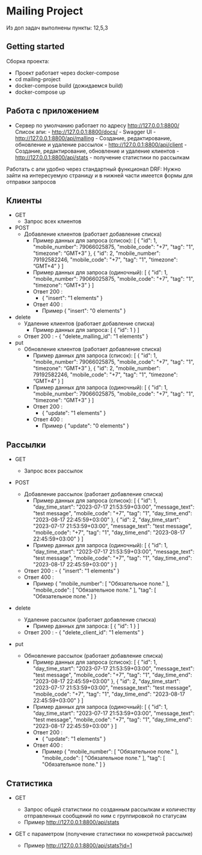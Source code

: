 # Mailing Project

Из доп задач выполнены пункты: 12,5,3


## Getting started

Сборка проекта:
 - Проект работает через docker-compose
 - cd mailing-project
 - docker-compose build (дожидаемся build)
 - docker-compose up


## Работа с приложением

 - Сервер по умолчанию работает по адресу http://127.0.0.1:8800/
	Список апи:
		- http://127.0.0.1:8800/docs/ - Swagger UI 
		- http://127.0.0.1:8800/api/malling - Создание, редактирование, обновление и удаление рассылок
		- http://127.0.0.1:8800/api/client - Создание, редактирование, обновление и удаление клиентов
		- http://127.0.0.1:8800/api/stats - получение статистики по рассылкам

Работать с апи удобно через стандартный функционал DRF:
	Нужно зайти на интересуемую страницу и в нижней части имеется формы для отправки запросов

## Клиенты

 - GET
 	- Запрос всех клиентов
 - POST
 	- Добавление клиентов (работает добавление списка)
 		- Пример данных для запроса (список):
 				[
					{
						"id": 1,
						"mobile_number": 79066025875,
						"mobile_code": "+7",
						"tag": "1",
						"timezone": “GMT+3”
					},
					{
						"id": 2,
						"mobile_number": 79192582246,
						"mobile_code": "+7",
						"tag": "1",
						"timezone": “GMT+4”
					}
				]
		- Пример данных для запроса (одиночный):
 				[
					{
						"id": 1,
						"mobile_number": 79066025875,
						"mobile_code": "+7",
						"tag": "1",
						"timezone": “GMT+3”
					}
				]
		- Ответ 200 :
			- {
					"insert": "1 elements"
				}
		- Ответ 400 :
			- Пример {
						"insert": "0 elements"
					}
  - delete
 	- Удаление клиентов (работает добавление списка)
 		- Пример данных для запроса:
 				[
					{
						"id": 1
					}
				]
	- Ответ 200 :
			- {
					"delete_malling_id": "1 elements"
				}		
  - put
 	- Обновление клиентов (работает добавление списка)
 		- Пример данных для запроса (список):
 				[
					{
						"id": 1,
						"mobile_number": 79066025875,
						"mobile_code": "+7",
						"tag": "1",
						"timezone": “GMT+3”
					},
					{
						"id": 2,
						"mobile_number": 79192582246,
						"mobile_code": "+7",
						"tag": "1",
						"timezone": “GMT+4”
					}
				]
		- Пример данных для запроса (одиночный):
 				[
					{
						"id": 1,
						"mobile_number": 79066025875,
						"mobile_code": "+7",
						"tag": "1",
						"timezone": “GMT+3”
					}
				]
		- Ответ 200 :
			- {
					"update": "1 elements"
				}
		- Ответ 400 :
			- Пример {
						"update": "0 elements"
					}
## Рассылки
  - GET
 	- Запрос всех рассылок
 - POST
 	- Добавление рассылок (работает добавление списка)
 		- Пример данных для запроса (список):
 				[
					{
						"id": 1,
						"day_time_start": "2023-07-17 21:53:59+03:00",
						"message_text": "test message",
						"mobile_code": "+7",
						"tag": "1",
						"day_time_end": "2023-08-17 22:45:59+03:00"
					},
					{
						"id": 2,
						"day_time_start": "2023-07-17 21:53:59+03:00",
						"message_text": "test message",
						"mobile_code": "+7",
						"tag": "1",
						"day_time_end": "2023-08-17 22:45:59+03:00"
					}
				]
		- Пример данных для запроса (одиночный):
 				[
					{
						"id": 1,
						"day_time_start": "2023-07-17 21:53:59+03:00",
						"message_text": "test message",
						"mobile_code": "+7",
						"tag": "1",
						"day_time_end": "2023-08-17 22:45:59+03:00"
					}
				]
	- Ответ 200 :
			- {
					"insert": "1 elements"
				}
	- Ответ 400 :
		- Пример {
				"mobile_number": [
					"Обязательное поле."
				],
				"mobile_code": [
					"Обязательное поле."
				],
				"tag": [
					"Обязательное поле."
				]
			}
  - delete
 	- Удаление рассылок (работает добавление списка)
 		- Пример данных для запроса:
 				[
					{
						"id": 1
					}
				]
	- Ответ 200 :
			- {
					"delete_client_id": "1 elements"
				}
		
  - put
 	- Обновление рассылок (работает добавление списка)
 		- Пример данных для запроса (список):
 				[
					{
						"id": 1,
						"day_time_start": "2023-07-17 21:53:59+03:00",
						"message_text": "test message",
						"mobile_code": "+7",
						"tag": "1",
						"day_time_end": "2023-08-17 22:45:59+03:00"
					},
					{
						"id": 2,
						"day_time_start": "2023-07-17 21:53:59+03:00",
						"message_text": "test message",
						"mobile_code": "+7",
						"tag": "1",
						"day_time_end": "2023-08-17 22:45:59+03:00"
					}
				]
		- Пример данных для запроса (одиночный):
 				[
					{
						"id": 1,
						"day_time_start": "2023-07-17 21:53:59+03:00",
						"message_text": "test message",
						"mobile_code": "+7",
						"tag": "1",
						"day_time_end": "2023-08-17 22:45:59+03:00"
					}
				]
		- Ответ 200 :
			- {
					"update": "1 elements"
				}
		- Ответ 400 :
			- Пример {
					"mobile_number": [
						"Обязательное поле."
					],
					"mobile_code": [
						"Обязательное поле."
					],
					"tag": [
						"Обязательное поле."
					]
				}

## Статистика

  - GET
 	- Запрос общей статистики по созданным рассылкам и количеству отправленных сообщений по ним с группировкой по статусам
 	- Пример http://127.0.0.1:8800/api/stats
 
  - GET c параметром (получение статистики по конкретной рассылке)
	- Пример http://127.0.0.1:8800/api/stats?id=1



